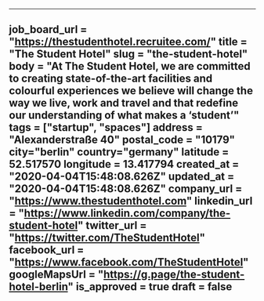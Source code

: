 ---
job_board_url = "https://thestudenthotel.recruitee.com/"
title = "The Student Hotel"
slug = "the-student-hotel"
body = "At The Student Hotel, we are committed to creating state-of-the-art facilities and colourful experiences we believe will change the way we live, work and travel and that redefine our understanding of what makes a ‘student’"
tags = ["startup", "spaces"]
address = "Alexanderstraße 40"
postal_code = "10179"
city="berlin"
country="germany"
latitude = 52.517570
longitude = 13.417794 
created_at = "2020-04-04T15:48:08.626Z"
updated_at = "2020-04-04T15:48:08.626Z"
company_url = "https://www.thestudenthotel.com"
linkedin_url = "https://www.linkedin.com/company/the-student-hotel"
twitter_url = "https://twitter.com/TheStudentHotel"
facebook_url = "https://www.facebook.com/TheStudentHotel"
googleMapsUrl = "https://g.page/the-student-hotel-berlin"
is_approved = true
draft = false
---
